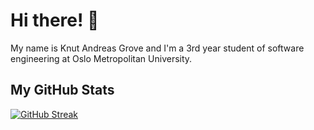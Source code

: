 # Hi there! 👋

My name is Knut Andreas Grove and I'm a 3rd year student of software engineering at Oslo Metropolitan University.

 ## My GitHub Stats 

 [![GitHub Streak](https://streak-stats.demolab.com/?user=KAGrove&theme=dark)](https://git.io/streak-stats) 

